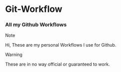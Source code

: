 # Git-Workflow
### All my Github Workflows

> [!Note]
> Hi, These are my personal Workflows I use for Github.

>[!Warning]
>These are in no way official or guaranteed to work.
